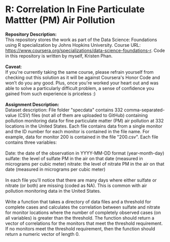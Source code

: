 # R: Correlation In Fine Particulate Mattter (PM) Air Pollution

__Repository Description:__
<br/>
This repository stores the work as part of the Data Science: Foundations using R specialization by Johns Hopkins University. Course URL: https://www.coursera.org/specializations/data-science-foundations-r. Code in this repository is written by myself, Kristen Phan.
<br/>
<br/>
__Caveat__: 
<br/>
If you're currently taking the same course, please refrain yourself from checking out this solution as it will be against Coursera's Honor Code and won’t do you any good. Plus, once you're worked your heart out and was able to solve a particularly difficult problem, a sense of confidence you gained from such experience is priceless :)
<br/>
<br/>
__Assignment Description:__
<br/>
Dataset description: 
File folder "specdata" contains 332 comma-separated-value (CSV) files (not all of them are uploaded to GitHub) containing pollution monitoring data for fine particulate matter (PM) air pollution at 332 locations in the United States. Each file contains data from a single monitor and the ID number for each monitor is contained in the file name. For example, data for monitor 200 is contained in the file "200.csv". Each file contains three variables:
<br/>
<br/>
Date: the date of the observation in YYYY-MM-DD format (year-month-day)
sulfate: the level of sulfate PM in the air on that date (measured in micrograms per cubic meter)
nitrate: the level of nitrate PM in the air on that date (measured in micrograms per cubic meter)
<br/>
<br/>
In each file you'll notice that there are many days where either sulfate or nitrate (or both) are missing (coded as NA). This is common with air pollution monitoring data in the United States.
<br/>
<br/>
Write a function that takes a directory of data files and a threshold for complete cases and calculates the correlation between sulfate and nitrate for monitor locations where the number of completely observed cases (on all variables) is greater than the threshold. The function should return a vector of correlations for the monitors that meet the threshold requirement. If no monitors meet the threshold requirement, then the function should return a numeric vector of length 0.
